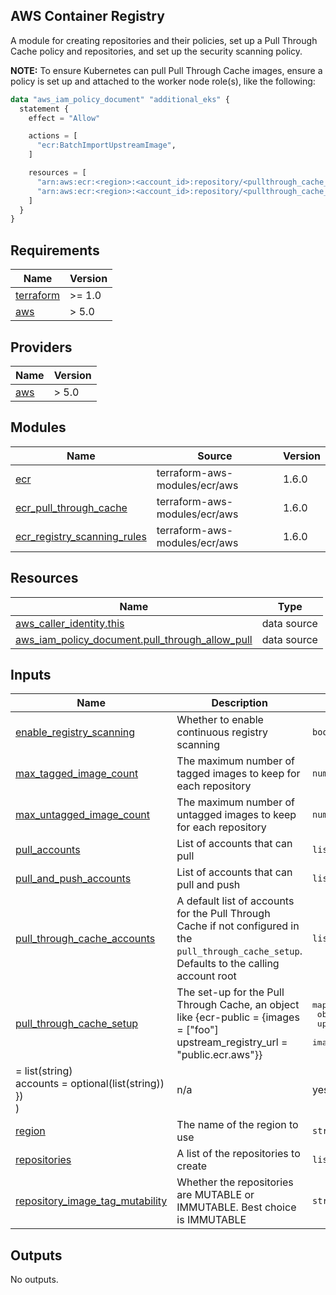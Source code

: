 AWS Container Registry
----------------------

A module for creating repositories and their policies, set up a Pull Through
Cache policy and repositories, and set up the security scanning policy.

**NOTE:** To ensure Kubernetes can pull Pull Through Cache images, ensure a
policy is set up and attached to the worker node role(s), like the following:
```tf
data "aws_iam_policy_document" "additional_eks" {
  statement {
    effect = "Allow"

    actions = [
      "ecr:BatchImportUpstreamImage",
    ]

    resources = [
      "arn:aws:ecr:<region>:<account_id>:repository/<pullthrough_cache_name_1>/*",
      "arn:aws:ecr:<region>:<account_id>:repository/<pullthrough_cache_name_2>/*",
    ]
  }
}
```

<!-- BEGIN_TF_DOCS -->
## Requirements

| Name | Version |
|------|---------|
| <a name="requirement_terraform"></a> [terraform](#requirement\_terraform) | >= 1.0 |
| <a name="requirement_aws"></a> [aws](#requirement\_aws) | > 5.0 |

## Providers

| Name | Version |
|------|---------|
| <a name="provider_aws"></a> [aws](#provider\_aws) | > 5.0 |

## Modules

| Name | Source | Version |
|------|--------|---------|
| <a name="module_ecr"></a> [ecr](#module\_ecr) | terraform-aws-modules/ecr/aws | 1.6.0 |
| <a name="module_ecr_pull_through_cache"></a> [ecr\_pull\_through\_cache](#module\_ecr\_pull\_through\_cache) | terraform-aws-modules/ecr/aws | 1.6.0 |
| <a name="module_ecr_registry_scanning_rules"></a> [ecr\_registry\_scanning\_rules](#module\_ecr\_registry\_scanning\_rules) | terraform-aws-modules/ecr/aws | 1.6.0 |

## Resources

| Name | Type |
|------|------|
| [aws_caller_identity.this](https://registry.terraform.io/providers/hashicorp/aws/latest/docs/data-sources/caller_identity) | data source |
| [aws_iam_policy_document.pull_through_allow_pull](https://registry.terraform.io/providers/hashicorp/aws/latest/docs/data-sources/iam_policy_document) | data source |

## Inputs

| Name | Description | Type | Default | Required |
|------|-------------|------|---------|:--------:|
| <a name="input_enable_registry_scanning"></a> [enable\_registry\_scanning](#input\_enable\_registry\_scanning) | Whether to enable continuous registry scanning | `bool` | n/a | yes |
| <a name="input_max_tagged_image_count"></a> [max\_tagged\_image\_count](#input\_max\_tagged\_image\_count) | The maximum number of tagged images to keep for each repository | `number` | n/a | yes |
| <a name="input_max_untagged_image_count"></a> [max\_untagged\_image\_count](#input\_max\_untagged\_image\_count) | The maximum number of untagged images to keep for each repository | `number` | `1` | no |
| <a name="input_pull_accounts"></a> [pull\_accounts](#input\_pull\_accounts) | List of accounts that can pull | `list(string)` | n/a | yes |
| <a name="input_pull_and_push_accounts"></a> [pull\_and\_push\_accounts](#input\_pull\_and\_push\_accounts) | List of accounts that can pull and push | `list(string)` | n/a | yes |
| <a name="input_pull_through_cache_accounts"></a> [pull\_through\_cache\_accounts](#input\_pull\_through\_cache\_accounts) | A default list of accounts for the Pull Through Cache if not configured in the `pull_through_cache_setup`. Defaults to the calling account root | `list(string)` | `[]` | no |
| <a name="input_pull_through_cache_setup"></a> [pull\_through\_cache\_setup](#input\_pull\_through\_cache\_setup) | The set-up for the Pull Through Cache, an object like {ecr-public = {images = ["foo"] upstream\_registry\_url = "public.ecr.aws"}} | <pre>map(<br>      object({<br>      upstream_registry_url = string<br>      images
     = list(string)<br>      accounts              = optional(list(string))<br>    })<br>  )</pre> | n/a | yes |
| <a name="input_region"></a> [region](#input\_region) | The name of the region to use | `string` | n/a | yes |
| <a name="input_repositories"></a> [repositories](#input\_repositories) | A list of the repositories to create | `list(string)` | n/a | yes |
| <a name="input_repository_image_tag_mutability"></a> [repository\_image\_tag\_mutability](#input\_repository\_image\_tag\_mutability) | Whether the repositories are MUTABLE or IMMUTABLE. Best choice is IMMUTABLE | `string` | `"IMMUTABLE"` | no |

## Outputs

No outputs.
<!-- END_TF_DOCS -->
